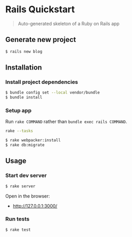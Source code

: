 # Rails Quickstart
> Auto-generated skeleton of a Ruby on Rails app


## Generate new project

```sh
$ rails new blog
```


## Installation

### Install project dependencies

```sh
$ bundle config set --local vendor/bundle
$ bundle install
```

### Setup app

Run `rake COMMAND` rather than `bundle exec rails COMMAND`.

```sh
rake --tasks
```

```sh
$ rake webpacker:install
$ rake db:migrate
```

## Usage

### Start dev server

```sh
$ rake server
```

Open in the browser:

- http://127.0.0.1:3000/

### Run tests

```sh
$ rake test
```
